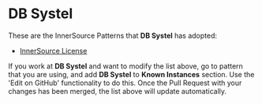 # DB Systel

These are the InnerSource Patterns that **DB Systel** has adopted:

* [InnerSource License](../patterns/2-structured/innersource-license.md)

If you work at **DB Systel** and want to modify the list above, go to pattern that you are using, and add **DB Systel** to **Known Instances** section.
Use the 'Edit on GitHub' functionality to do this.
Once the Pull Request with your changes has been merged, the list above will update automatically.

